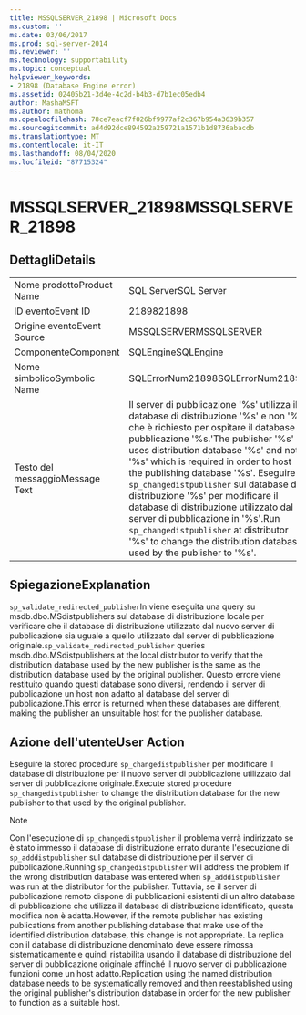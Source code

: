 ```yaml
---
title: MSSQLSERVER_21898 | Microsoft Docs
ms.custom: ''
ms.date: 03/06/2017
ms.prod: sql-server-2014
ms.reviewer: ''
ms.technology: supportability
ms.topic: conceptual
helpviewer_keywords:
- 21898 (Database Engine error)
ms.assetid: 02405b21-3d4e-4c2d-b4b3-d7b1ec05edb4
author: MashaMSFT
ms.author: mathoma
ms.openlocfilehash: 78ce7eacf7f026bf9977af2c367b954a3639b357
ms.sourcegitcommit: ad4d92dce894592a259721a1571b1d8736abacdb
ms.translationtype: MT
ms.contentlocale: it-IT
ms.lasthandoff: 08/04/2020
ms.locfileid: "87715324"
---
```

# <a name="mssqlserver_21898"></a><span data-ttu-id="4c01a-102">MSSQLSERVER_21898</span><span class="sxs-lookup"><span data-stu-id="4c01a-102">MSSQLSERVER_21898</span></span>
    
## <a name="details"></a><span data-ttu-id="4c01a-103">Dettagli</span><span class="sxs-lookup"><span data-stu-id="4c01a-103">Details</span></span>  
  
|||  
|-|-|  
|<span data-ttu-id="4c01a-104">Nome prodotto</span><span class="sxs-lookup"><span data-stu-id="4c01a-104">Product Name</span></span>|<span data-ttu-id="4c01a-105">SQL Server</span><span class="sxs-lookup"><span data-stu-id="4c01a-105">SQL Server</span></span>|  
|<span data-ttu-id="4c01a-106">ID evento</span><span class="sxs-lookup"><span data-stu-id="4c01a-106">Event ID</span></span>|<span data-ttu-id="4c01a-107">21898</span><span class="sxs-lookup"><span data-stu-id="4c01a-107">21898</span></span>|  
|<span data-ttu-id="4c01a-108">Origine evento</span><span class="sxs-lookup"><span data-stu-id="4c01a-108">Event Source</span></span>|<span data-ttu-id="4c01a-109">MSSQLSERVER</span><span class="sxs-lookup"><span data-stu-id="4c01a-109">MSSQLSERVER</span></span>|  
|<span data-ttu-id="4c01a-110">Componente</span><span class="sxs-lookup"><span data-stu-id="4c01a-110">Component</span></span>|<span data-ttu-id="4c01a-111">SQLEngine</span><span class="sxs-lookup"><span data-stu-id="4c01a-111">SQLEngine</span></span>|  
|<span data-ttu-id="4c01a-112">Nome simbolico</span><span class="sxs-lookup"><span data-stu-id="4c01a-112">Symbolic Name</span></span>|<span data-ttu-id="4c01a-113">SQLErrorNum21898</span><span class="sxs-lookup"><span data-stu-id="4c01a-113">SQLErrorNum21898</span></span>|  
|<span data-ttu-id="4c01a-114">Testo del messaggio</span><span class="sxs-lookup"><span data-stu-id="4c01a-114">Message Text</span></span>|<span data-ttu-id="4c01a-115">Il server di pubblicazione '%s' utilizza il database di distribuzione '%s' e non '%s' che è richiesto per ospitare il database di pubblicazione '%s.'</span><span class="sxs-lookup"><span data-stu-id="4c01a-115">The publisher '%s' uses distribution database '%s' and not '%s' which is required in order to host the publishing database '%s'.</span></span> <span data-ttu-id="4c01a-116">Eseguire `sp_changedistpublisher` sul database di distribuzione '%s' per modificare il database di distribuzione utilizzato dal server di pubblicazione in '%s'.</span><span class="sxs-lookup"><span data-stu-id="4c01a-116">Run `sp_changedistpublisher` at distributor '%s' to change the distribution database used by the publisher to '%s'.</span></span>|  
  
## <a name="explanation"></a><span data-ttu-id="4c01a-117">Spiegazione</span><span class="sxs-lookup"><span data-stu-id="4c01a-117">Explanation</span></span>  
 <span data-ttu-id="4c01a-118">`sp_validate_redirected_publisher`In  viene eseguita una query su msdb.dbo.MSdistpublishers sul database di distribuzione locale per verificare che il database di distribuzione utilizzato dal nuovo server di pubblicazione sia uguale a quello utilizzato dal server di pubblicazione originale.</span><span class="sxs-lookup"><span data-stu-id="4c01a-118">`sp_validate_redirected_publisher` queries msdb.dbo.MSdistpublishers at the local distributor to verify that the distribution database used by the new publisher is the same as the distribution database used by the original publisher.</span></span> <span data-ttu-id="4c01a-119">Questo errore viene restituito quando questi database sono diversi, rendendo il server di pubblicazione un host non adatto al database del server di pubblicazione.</span><span class="sxs-lookup"><span data-stu-id="4c01a-119">This error is returned when these databases are different, making the publisher an unsuitable host for the publisher database.</span></span>  
  
## <a name="user-action"></a><span data-ttu-id="4c01a-120">Azione dell'utente</span><span class="sxs-lookup"><span data-stu-id="4c01a-120">User Action</span></span>  
 <span data-ttu-id="4c01a-121">Eseguire la stored procedure `sp_changedistpublisher` per modificare il database di distribuzione per il nuovo server di pubblicazione utilizzato dal server di pubblicazione originale.</span><span class="sxs-lookup"><span data-stu-id="4c01a-121">Execute stored procedure `sp_changedistpublisher` to change the distribution database for the new publisher to that used by the original publisher.</span></span>  
  
> [!NOTE]  
>  <span data-ttu-id="4c01a-122">Con l'esecuzione di `sp_changedistpublisher` il problema verrà indirizzato se è stato immesso il database di distribuzione errato durante l'esecuzione di `sp_adddistpublisher` sul database di distribuzione per il server di pubblicazione.</span><span class="sxs-lookup"><span data-stu-id="4c01a-122">Running `sp_changedistpublisher` will address the problem if the wrong distribution database was entered when `sp_adddistpublisher` was run at the distributor for the publisher.</span></span> <span data-ttu-id="4c01a-123">Tuttavia, se il server di pubblicazione remoto dispone di pubblicazioni esistenti di un altro database di pubblicazione che utilizza il database di distribuzione identificato, questa modifica non è adatta.</span><span class="sxs-lookup"><span data-stu-id="4c01a-123">However, if the remote publisher has existing publications from another publishing database that make use of the identified distribution database, this change is not appropriate.</span></span> <span data-ttu-id="4c01a-124">La replica con il database di distribuzione denominato deve essere rimossa sistematicamente e quindi ristabilita usando il database di distribuzione del server di pubblicazione originale affinché il nuovo server di pubblicazione funzioni come un host adatto.</span><span class="sxs-lookup"><span data-stu-id="4c01a-124">Replication using the named distribution database needs to be systematically removed and then reestablished using the original publisher's distribution database in order for the new publisher to function as a suitable host.</span></span>  
  
  
